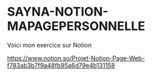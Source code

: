 # SAYNA-NOTION-MAPAGEPERSONNELLE


Voici mon exercice sur Notion


https://www.notion.so/Projet-Notion-Page-Web-f783ab3b7f9a48fb95a6d79e4b131158
